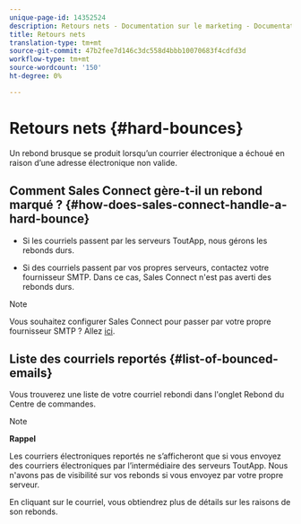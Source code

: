 ```yaml
---
unique-page-id: 14352524
description: Retours nets - Documentation sur le marketing - Documentation du produit
title: Retours nets
translation-type: tm+mt
source-git-commit: 47b2fee7d146c3dc558d4bbb10070683f4cdfd3d
workflow-type: tm+mt
source-wordcount: '150'
ht-degree: 0%

---
```



# Retours nets {#hard-bounces}

Un rebond brusque se produit lorsqu’un courrier électronique a échoué en raison d’une adresse électronique non valide.

## Comment Sales Connect gère-t-il un rebond marqué ? {#how-does-sales-connect-handle-a-hard-bounce}

- Si les courriels passent par les serveurs ToutApp, nous gérons les rebonds durs.

- Si des courriels passent par vos propres serveurs, contactez votre fournisseur SMTP. Dans ce cas, Sales Connect n&#39;est pas averti des rebonds durs.

>[!NOTE]
>
>Vous souhaitez configurer Sales Connect pour passer par votre propre fournisseur SMTP ? Allez [ici](http://docs.marketo.com/x/zYTS).

## Liste des courriels reportés {#list-of-bounced-emails}

Vous trouverez une liste de votre courriel rebondi dans l&#39;onglet Rebond du Centre de commandes.

>[!NOTE]
>
>**Rappel**
>
>Les courriers électroniques reportés ne s’afficheront que si vous envoyez des courriers électroniques par l’intermédiaire des serveurs ToutApp. Nous n&#39;avons pas de visibilité sur vos rebonds si vous envoyez par votre propre serveur.

En cliquant sur le courriel, vous obtiendrez plus de détails sur les raisons de son rebonds.

